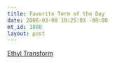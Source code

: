 ```yaml
--- 
title: Favorite Term of the Day
date: 2006-03-08 10:25:03 -08:00
mt_id: 1080
layout: post
---
```

<A HREF='http://sigfpe.blogspot.com/2006/03/blind-games.html'>Ethyl Transform</A>
